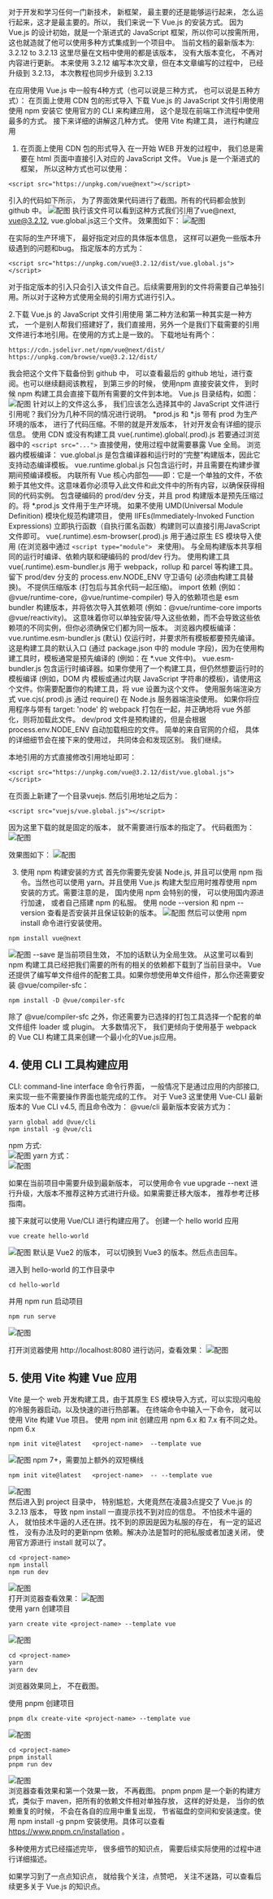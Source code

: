 对于开发和学习任何一门新技术， 新框架， 最主要的还是能够运行起来， 怎么运行起来，这才是最主要的。所以， 我们来说一下 Vue.js 的安装方式。
因为 Vue.js 的设计初始，就是一个渐进式的 JavaScript 框架，所以你可以按需所用，这也就造就了他可以使用多种方式集成到一个项目中。
当前文档的最新版本为: 3.2.12  to 3.2.13
这里尽量在文档中使用的都是该版本， 没有大版本变化， 不再对内容进行更新。 本来使用 3.2.12 编写本次文章，但在本文章编写的过程中， 已经升级到 3.2.13， 本次教程也同步升级到 3.2.13

在应用使用 Vue.js 中一般有4种方式（也可以说是三种方式， 也可以说是五种方式）：
在页面上使用 CDN 包的形式导入
下载 Vue.js 的 JavaScript 文件引用使用
使用 npm 安装它
使用官方的 CLI 来构建应用， 这个是现在前端工作流程中使用最多的方式。 
接下来详细的讲解这几种方式。
使用 Vite 构建工具， 进行构建应用
1. 在页面上使用 CDN 包的形式导入
在一开始 WEB 开发的过程中， 我们总是需要在 html 页面中直接引入对应的 JavaScript 文件。 Vue.js 是一个渐进式的框架， 所以这种方式也可以使用： 
```
<script src="https://unpkg.com/vue@next"></script>
```
引入的代码如下所示， 为了界面效果代码进行了截图。所有的代码都会放到 github 中。
![配图](../code/3_vue3_use/images/2.png )
执行该文件可以看到这种方式我们引用了vue@next, vue@3.2.12, vue.global.js这三个文件。
效果图如下：
![配图](../code/3_vue3_use/images/3.png )

在实际的生产环境下， 最好指定对应的具体版本信息， 这样可以避免一些版本升级遇到的问题和bug。
指定版本的方式为： 
```
<script src="https://unpkg.com/vue@3.2.12/dist/vue.global.js"></script>
```
对于指定版本的引入只会引入该文件自己。后续需要用到的文件将需要自己单独引用。所以对于这种方式使用全局的引用方式进行引入。

2.下载 Vue.js 的 JavaScript 文件引用使用 
第二种方法和第一种其实是一种方式， 一个是别人帮我们搭建好了，我们直接用，另外一个是我们下载需要的引用文件进行本地引用。在使用的方式上是一致的。
下载地址有两个：
```
https://cdn.jsdelivr.net/npm/vue@next/dist/
https://unpkg.com/browse/vue@3.2.12/dist/
```
我会把这个文件下载备份到 github 中， 可以查看最后的 github 地址，进行查阅。也可以继续翻阅该教程， 到第三步的时候， 使用npm 直接安装文件， 到时候 npm 构建工具会直接下载所有需要的文件到本地。
Vue.js 目录结构，如图：
![配图](../code/3_vue3_use/images/6.png )
针对以上的文件这么多， 我们应该怎么选择其中的 JavaScript 文件进行引用呢？我们分为几种不同的情况进行说明。 
*prod.js 和 *.js 带有 prod 为生产环境的版本， 进行了代码压缩。不带的就是开发版本， 针对开发会有详细的提示信息。
使用 CDN 或没有构建工具
vue(.runtime).global(.prod).js
若要通过浏览器中的 `<script src="...">` 直接使用，使用过程中就需要暴露 Vue 全局。
浏览器内模板编译：
vue.global.js 是包含编译器和运行时的“完整”构建版本，因此它支持动态编译模板。
vue.runtime.global.js 只包含运行时，并且需要在构建步骤期间预编译模板。
内联所有 Vue 核心内部包——即：它是一个单独的文件，不依赖于其他文件。这意味着你必须导入此文件和此文件中的所有内容，以确保获得相同的代码实例。
包含硬编码的 prod/dev 分支，并且 prod 构建版本是预先压缩过的。将 *.prod.js 文件用于生产环境。
如果不使用 UMD(Universal Module Definition) 模块化规范构建项目， 使用 IIFEs(Immediately-Invoked Function Expressions) 立即执行函数（自执行匿名函数）构建则可以直接引用JavaScript文件即可。
vue(.runtime).esm-browser(.prod).js
用于通过原生 ES 模块导入使用 (在浏览器中通过 `<script type="module"> ` 来使用)。
与全局构建版本共享相同的运行时编译、依赖内联和硬编码的 prod/dev 行为。
使用构建工具
vue(.runtime).esm-bundler.js
用于 webpack，rollup 和 parcel 等构建工具。
留下 prod/dev 分支的 process.env.NODE_ENV 守卫语句 (必须由构建工具替换)。
不提供压缩版本 (打包后与其余代码一起压缩)。
import 依赖 (例如：@vue/runtime-core，@vue/runtime-compiler)
导入的依赖项也是 esm bundler 构建版本，并将依次导入其依赖项 (例如：@vue/runtime-core imports @vue/reactivity)。
这意味着你可以单独安装/导入这些依赖，而不会导致这些依赖项的不同实例，但你必须确保它们都为同一版本。
浏览器内模板编译：
vue.runtime.esm-bundler.js (默认) 仅运行时，并要求所有模板都要预先编译。这是构建工具的默认入口 (通过 package.json 中的 module 字段)，因为在使用构建工具时，模板通常是预先编译的 (例如：在 *.vue 文件中)。
vue.esm-bundler.js 包含运行时编译器。如果你使用了一个构建工具，但仍然想要运行时的模板编译 (例如，DOM 内 模板或通过内联 JavaScript 字符串的模板)，请使用这个文件。你需要配置你的构建工具，将 vue 设置为这个文件。
使用服务端渲染方式
vue.cjs(.prod).js
通过 require() 在 Node.js 服务器端渲染使用。
如果你将应用程序与带有 target: 'node' 的 webpack 打包在一起，并正确地将 vue 外部化，则将加载此文件。
dev/prod 文件是预构建的，但是会根据 process.env.NODE_ENV 自动加载相应的文件。
简单的来自官网的介绍， 具体的详细细节会在接下来的使用过， 共同体会和发现区别。 我们继续。

本地引用的方式直接修改引用地址即可： 
```
<script src="https://unpkg.com/vue@3.2.12/dist/vue.global.js"></script>
```
在页面上新建了一个目录vuejs. 然后引用地址之后为： 
```
<script src="vuejs/vue.global.js"></script>
```
因为这里下载的就是固定的版本， 就不需要进行版本的指定了。
代码截图为： 
![配图](../code/3_vue3_use/images/4.png )

效果图如下： 
![配图](../code/3_vue3_use/images/5.png )

3. 使用 npm 构建安装的方式
首先你需要先安装 Node.js, 并且可以使用 npm 指令。当然也可以使用 yarn。并且使用 Vue.js 构建大型应用时推荐使用 npm 安装的方式。需要注意的是， 国内使用 npm 会特别的慢， 可以使用国内源进行加速， 或者自己搭建 npm 的私服。
使用 node --version 和 npm --version 查看是否安装并且保证较新的版本。
![配图](../code/3_vue3_use/images/7.png )
然后可以使用 npm install 命令进行安装使用。
```
npm install vue@next
```
![配图](../code/3_vue3_use/images/8.png )
--save 是当前项目生效， 不加的话默认为全局生效。
从这里可以看到 npm 构建工具已经把我们需要的所有的相关的依赖都下载到了当前目录中。
Vue 还提供了编写单文件组件的配套工具。如果你想使用单文件组件，那么你还需要安装 @vue/compiler-sfc：
```
npm install -D @vue/compiler-sfc
```
除了 @vue/compiler-sfc 之外，你还需要为已选择的打包工具选择一个配套的单文件组件 loader 或 plugin。
大多数情况下， 我们更倾向于使用基于 webpack 的 Vue CLI 构建工具来创建一个最小化的Vue.js应用。
## 4. 使用 CLI 工具构建应用
CLI: command-line interface 命令行界面， 一般情况下是通过应用的内部接口, 来实现一些不需要操作界面也能完成的工作。 
对于 Vue3 这里使用 Vue-CLI 最新版本的 Vue CLI v4.5,  而且命令改为： @vue/cli  最新版本安装方式为： 
```
yarn global add @vue/cli 
npm install -g @vue/cli
```

npm 方式:  
![配图](../code/3_vue3_use/images/9.png )
yarn 方式：  
![配图](../code/3_vue3_use/images/10.png )

如果在当前项目中需要升级到最新版本， 可以使用命令 vue upgrade --next 进行升级，大版本不推荐这种方式进行升级。如果需要迁移大版本， 推荐参考迁移指南。

接下来就可以使用 Vue/CLI 进行构建应用了。
创建一个 hello world 应用
```
vue create hello-world
```
![配图](../code/3_vue3_use/images/11.png )
默认是 Vue2 的版本， 可以切换到 Vue3 的版本。然后点击回车。

进入到 hello-world 的工作目录中 
```
cd hello-world
```
并用 npm run  启动项目
```
npm run serve
```
![配图](../code/3_vue3_use/images/13.png )

打开浏览器使用 http://localhost:8080 进行访问，查看效果：
![配图](../code/3_vue3_use/images/15.png )
## 5. 使用 Vite 构建 Vue 应用
Vite 是一个 web 开发构建工具，由于其原生 ES 模块导入方式，可以实现闪电般的冷服务器启动。以及快速的进行热部署。
在终端命令中输入一下命令， 就可以使用 Vite 构建 Vue 项目。
使用 npm init 创建应用
npm 6.x 和 7.x 有不同之处。
npm 6.x
```
npm init vite@latest   <project-name>  --template vue
```
![配图](../code/3_vue3_use/images/16.png )
npm 7+，需要加上额外的双短横线
```
npm init vite@latest   <project-name>  -- --template vue
```
![配图](../code/3_vue3_use/images/17.png )  
然后进入到 project 目录中， 特别尴尬，大佬竟然在凌晨3点提交了 Vue.js 的 3.2.13 版本， 导致 npm install 一直提示找不到对应的信息。 不怕技术牛逼的人， 就怕技术牛逼的人还在拼。找不到的原因是因为私服的存在， 有一定的延迟性， 没有办法及时的更新npm 依赖。解决办法是暂时的把私服或者加速关闭， 使用官方源进行 install 就可以了。
```
cd <project-name>  
npm install
npm run dev
```
![配图](../code/3_vue3_use/images/18.png )  
打开浏览器查看效果：
![配图](../code/3_vue3_use/images/19.png )  
使用 yarn 创建项目
```
yarn create vite <project-name> --template vue 
```
![配图](../code/3_vue3_use/images/20.png )  
```
cd <project-name> 
yarn 
yarn dev
```
浏览器效果同上， 不在截图。

使用 pnpm 创建项目
```
pnpm dlx create-vite <project-name> --template vue 
```
![配图](../code/3_vue3_use/images/23.png )  
```
cd <project-name>
pnpm install
pnpm run dev
```
![配图](../code/3_vue3_use/images/24.png )  
浏览器查看效果和第一个效果一致， 不再截图。
pnpm 
pnpm 是一个新的构建方式，类似于 maven，把所有的依赖文件相对单独存放， 这样的好处是， 当你的依赖重复的时候， 不会在各自的应用中重复出现， 节省磁盘的空间和安装速度。使用 npm install -g pnpm 安装使用。具体可以查看 https://www.pnpm.cn/installation 。

多种使用方式已经描述完毕， 很多细节的知识点， 需要后续实际使用的过程中进行详细描述。 

如果学习到了一点点知识点， 就给我个关注，点赞吧，  关注不迷路，可以查看后续更多关于 Vue.js 的知识点。
